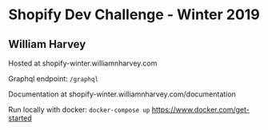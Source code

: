 # Shopify Dev Challenge - Winter 2019
## William Harvey

Hosted at shopify-winter.williamnharvey.com

Graphql endpoint: `/graphql`

Documentation at shopify-winter.williamnharvey.com/documentation

Run locally with docker: `docker-compose up`
https://www.docker.com/get-started
